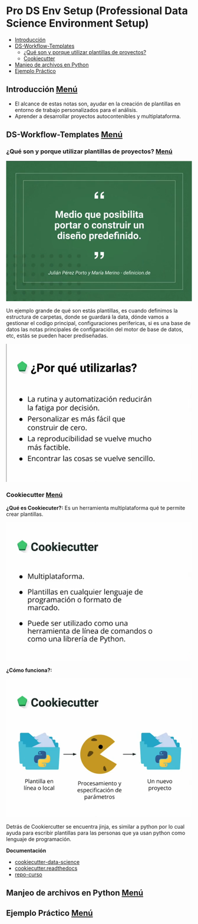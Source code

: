 # Pro DS Env Setup (Professional Data Science Environment Setup)
- [Introducción](#introducción-menú)
- [DS-Workflow-Templates](#ds-workflow-templates-menú)
    - [¿Qué son y porque utilizar plantillas de proyectos?](#qué-son-y-porque-utilizar-plantillas-de-proyectos-menú)
    - [Cookiecutter](#cookiecutter-menú)
- [Manjeo de archivos en Python](#manjeo-de-archivos-en-python-menú)
- [Ejemplo Práctico](#ejemplo-práctico-menú)


## Introducción [Menú](#pro-ds-env-setup-professional-data-science-environment-setup)
- El alcance de estas notas son, ayudar en la creación de plantillas en entorno de trabajo personalizados para el análisis.
- Aprender a desarrollar proyectos autocontenibles y multiplataforma.
## DS-Workflow-Templates [Menú](#pro-ds-env-setup-professional-data-science-environment-setup)
### ¿Qué son y porque utilizar plantillas de proyectos? [Menú](#pro-ds-env-setup-professional-data-science-environment-setup)
![¿Qué son las plantillas de proyecto?](/A03.Pro-DS-Env-Setup/A03-Pro-DS-Env-Setup-Imagenes/PlantillasQueSon.png)

Un ejemplo grande de qué son estás plantillas, es cuando definimos la estructura de carpetas, donde se guardará la data, dónde vamos a gestionar el codigo principal, configuraciones perifericas, si es una base de datos las notas principales de configaración del motor de base de datos, etc, estás se pueden hacer prediseñadas.

![¿Por qué utilizarlas?](/A03.Pro-DS-Env-Setup/A03-Pro-DS-Env-Setup-Imagenes/whyusethem.png)
###  Cookiecutter [Menú](#pro-ds-env-setup-professional-data-science-environment-setup)
**¿Qué es Cookiecuter?:** Es un herramienta multiplataforma qué te permite crear plantillas.

![Cookiecutter](/A03.Pro-DS-Env-Setup/A03-Pro-DS-Env-Setup-Imagenes/cookiecuter.png)

**¿Cómo funciona?:**

![Cookiecutter](/A03.Pro-DS-Env-Setup/A03-Pro-DS-Env-Setup-Imagenes/cookiecuter1.png)

Detrás de Cookiercutter se encuentra jinja, es similar a python por lo cual ayuda para escribir plantillas para las personas que ya usan python como lenguaje de programación.

**Documentación**
- [cookiecutter-data-science](https://cookiecutter-data-science.drivendata.org/)
- [cookiecutter.readthedocs](https://cookiecutter.readthedocs.io/en/1.7.2/README.html)
- [repo-curso](https://github.com/platzi/curso-entorno-avanzado-ds)

## Manjeo de archivos en Python [Menú](#pro-ds-env-setup-professional-data-science-environment-setup)

## Ejemplo Práctico [Menú](#pro-ds-env-setup-professional-data-science-environment-setup)
